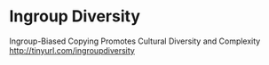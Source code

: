 # Ingroup Diversity
Ingroup-Biased Copying Promotes Cultural Diversity and Complexity
http://tinyurl.com/ingroupdiversity
